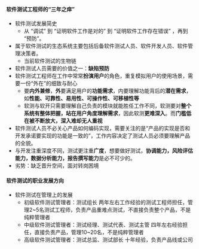 #### 软件测试工程师的“三年之痒”

- 软件测试发展简史
  - 从 “调试” 到 “证明软件工作是对的” 到 “证明软件工作存在错误” ，再到 “预防”。
- 属于软件测试的生态系统主要包括后备软件测试人员、软件开发人员、软件管理决策者。
  - 当前软件测试的生物链
- 软件测试人员需要的价值之一：**缺陷预防**
- 软件测试工程师在工作中常常**扮演用户**的角色，重复模拟用户的使用场景，需要一份“外在”的细致与耐心
  - 要**内外兼修**，**外**要满足用户的**功能需求**，内要理解功能背后的**潜在需求**，如**性能、可靠性、易用性、可操作性、可移植性等**
  - 软测与软开只需要理解自己负责的模块就能胜任工作不同，软测要对**整个系统有整体把握，站在用户角度理解需求**，因此软测**更难深入**。而**门槛低在被不断放大，深入难却无人重视**
- 软件测试人员不必关心产品如何编码实现，需要关注的是“产品的实现是否和开发承诺要实现的功能是一致的”，工作内容决定了测试人员必须要理解产品的全貌。
- 与开发注重深度不同，测试更注重**广度**，想要做好测试，**协调能力，风险评估能力，数据分析能力，报告撰写能力**是必不可少的。
- 劣势：缺乏晋升空间，面对转岗困境

#### 软件测试的职业发展方向

- 软件测试在管理上的发展
  - 初级软件测试管理者：测试组长 两年左右工作经验的测试工程师担任，管理2~5名测试工程师，负责产品重难点测试，不直接负责整个产品，不是纯粹管理者
  - 中级软件测试管理者：测试经理、测试代表、测试主管  四年左右经验担任，直接负责产品，管理10~20名，不是纯粹管理者
  - 高级软件测试管理者：测试总监、测试部长 十年经验，负责产品线或公司